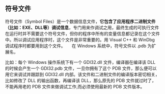 ## 符号文件

符号文件（Symbol Files）是一个数据信息文件，**它包含了应用程序二进制文件（比如：EXE、DLL等）调试信息**，专门用来作调试之用，最终生成的可执行文件在运行时并不需要这个符号文件，但你的程序中所有的变量信息都记录在这个文件中。所以调试应用程序时，这个文件是非常重要的。用 Visual C++ 和 WinDbg 调试程序时都要用到这个文件。　　在 Windows 系统中，符号文件以 .pdb 为扩展名，

比如：每个 Windows 操作系统下有一个 GDI32.dll 文件，编译器在编译该 DLL 的时候会产生一个 GDI32.pdb 文件，一旦你拥有了这个 PDB 文件，那么便可以用它来调试并跟踪到 GDI32.dll 内部。该文件和二进制文件的编译版本密切相关，比如修改了 DLL 的输出函数，再编译该 DLL，那么原先的 PDB 文件就过时了，不能再用老的 PDB 文件来做调试工作,而必须使用最新的 PDB 文件版本。　
